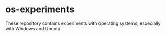 # os-experiments
These repository contains experiments with operating systems, especially with Windows and Ubuntu.
